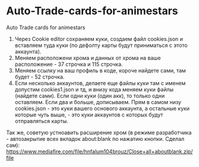 # Auto-Trade-cards-for-animestars
Auto Trade cards for animestars

1. Через Cookie editor сохраняем куки, создаем файл cookies.json и вставляем туда куки (по дефолту карты будут приниматься с этото аккаунта).
2. Меняем расположени хрома и данных от хрома на ваше расположение - 37 строчка и 115 строчка.
3. Меняем ссылку на ваш профиль в коде, короче найдете сами, там будет - 52 строчка.
4. Если несколько аккаунтов, делаете еще файлы куки там с именем допустим cookies1.json и тд, и внизу кода меняем куки файлы (найдете сами). Если одни куки (один акк), то только одни оставляем. Если два и больше, дописываем. 
Прям в самом низу cookies.json - это куки вашего основого аккаунта, а остальные куки которые чуть выше, - это куки аккаунтов с которых будут отправляться карты.

Так же, советую устноавить расширение хром (в режиме разработчика - автозакрытие всех вкладок about:blank по нажатию кнопки. Сделал сам): https://www.mediafire.com/file/hnfalum104brouz/Close+all+aboutblank.zip/file

